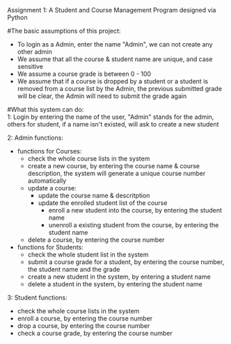 Assignment 1: A Student and Course Management Program designed via Python  

#The basic assumptions of this project:  
- To login as a Admin, enter the name "Admin", we can not create any other admin  
- We assume that all the course & student name are unique, and case sensitive  
- We assume a course grade is between 0 - 100
- We assume that if a course is dropped by a student or a student is removed from a course list by the Admin, the previous submitted grade will be clear, the Admin will need to submit the grade again  

#What this system can do:   
1: Login by entering the name of the user, "Admin" stands for the admin, others for student, if a name isn't existed, will ask to create a new student  

2: Admin functions:  
  - functions for Courses:  
    - check the whole course lists in the system  
    - create a new course, by entering the course name & course description, the system will generate a unique course number automatically  
    - update a course:  
      - update the course name & descritption  
      - update the enrolled student list of the course  
        - enroll a new student into the course, by entering the student name  
        - unenroll a existing student from the course, by entering the student name  
    - delete a course, by entering the course number  
  - functions for Students:  
    - check the whole student list in the system  
    - submit a course grade for a student, by entering the course number, the student name and the grade  
    - create a new student in the system, by entering a student name  
    - delete a student in the system, by entering the student name  

3: Student functions:
  - check the whole course lists in the system  
  - enroll a course, by entering the course number  
  - drop a course, by entering the course number
  - check a course grade, by entering the course number
